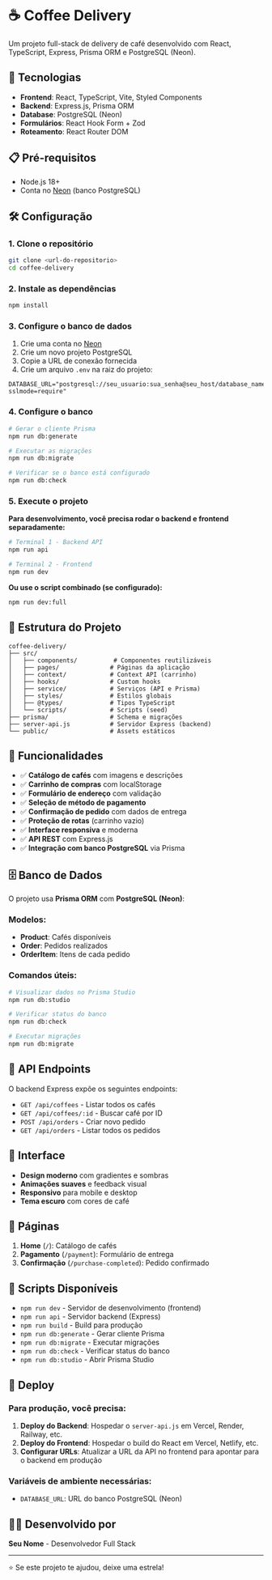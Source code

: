 # ☕ Coffee Delivery

Um projeto full-stack de delivery de café desenvolvido com React, TypeScript, Express, Prisma ORM e PostgreSQL (Neon).

## 🚀 Tecnologias

- **Frontend**: React, TypeScript, Vite, Styled Components
- **Backend**: Express.js, Prisma ORM
- **Database**: PostgreSQL (Neon)
- **Formulários**: React Hook Form + Zod
- **Roteamento**: React Router DOM

## 📋 Pré-requisitos

- Node.js 18+
- Conta no [Neon](https://neon.tech) (banco PostgreSQL)

## 🛠️ Configuração

### 1. Clone o repositório
```bash
git clone <url-do-repositorio>
cd coffee-delivery
```

### 2. Instale as dependências
```bash
npm install
```

### 3. Configure o banco de dados

1. Crie uma conta no [Neon](https://neon.tech)
2. Crie um novo projeto PostgreSQL
3. Copie a URL de conexão fornecida
4. Crie um arquivo `.env` na raiz do projeto:

```env
DATABASE_URL="postgresql://seu_usuario:sua_senha@seu_host/database_name?sslmode=require"
```

### 4. Configure o banco

```bash
# Gerar o cliente Prisma
npm run db:generate

# Executar as migrações
npm run db:migrate

# Verificar se o banco está configurado
npm run db:check
```

### 5. Execute o projeto

**Para desenvolvimento, você precisa rodar o backend e frontend separadamente:**

```bash
# Terminal 1 - Backend API
npm run api

# Terminal 2 - Frontend
npm run dev
```

**Ou use o script combinado (se configurado):**
```bash
npm run dev:full
```

## 📁 Estrutura do Projeto

```
coffee-delivery/
├── src/
│   ├── components/          # Componentes reutilizáveis
│   ├── pages/              # Páginas da aplicação
│   ├── context/            # Context API (carrinho)
│   ├── hooks/              # Custom hooks
│   ├── service/            # Serviços (API e Prisma)
│   ├── styles/             # Estilos globais
│   ├── @types/             # Tipos TypeScript
│   └── scripts/            # Scripts (seed)
├── prisma/                 # Schema e migrações
├── server-api.js           # Servidor Express (backend)
└── public/                 # Assets estáticos
```

## 🎯 Funcionalidades

- ✅ **Catálogo de cafés** com imagens e descrições
- ✅ **Carrinho de compras** com localStorage
- ✅ **Formulário de endereço** com validação
- ✅ **Seleção de método de pagamento**
- ✅ **Confirmação de pedido** com dados de entrega
- ✅ **Proteção de rotas** (carrinho vazio)
- ✅ **Interface responsiva** e moderna
- ✅ **API REST** com Express.js
- ✅ **Integração com banco PostgreSQL** via Prisma

## 🗄️ Banco de Dados

O projeto usa **Prisma ORM** com **PostgreSQL (Neon)**:

### Modelos:
- **Product**: Cafés disponíveis
- **Order**: Pedidos realizados
- **OrderItem**: Itens de cada pedido

### Comandos úteis:
```bash
# Visualizar dados no Prisma Studio
npm run db:studio

# Verificar status do banco
npm run db:check

# Executar migrações
npm run db:migrate
```

## 🔌 API Endpoints

O backend Express expõe os seguintes endpoints:

- `GET /api/coffees` - Listar todos os cafés
- `GET /api/coffees/:id` - Buscar café por ID
- `POST /api/orders` - Criar novo pedido
- `GET /api/orders` - Listar todos os pedidos

## 🎨 Interface

- **Design moderno** com gradientes e sombras
- **Animações suaves** e feedback visual
- **Responsivo** para mobile e desktop
- **Tema escuro** com cores de café

## 📱 Páginas

1. **Home** (`/`): Catálogo de cafés
2. **Pagamento** (`/payment`): Formulário de entrega
3. **Confirmação** (`/purchase-completed`): Pedido confirmado

## 🔧 Scripts Disponíveis

- `npm run dev` - Servidor de desenvolvimento (frontend)
- `npm run api` - Servidor backend (Express)
- `npm run build` - Build para produção
- `npm run db:generate` - Gerar cliente Prisma
- `npm run db:migrate` - Executar migrações
- `npm run db:check` - Verificar status do banco
- `npm run db:studio` - Abrir Prisma Studio

## 🚀 Deploy

### Para produção, você precisa:

1. **Deploy do Backend**: Hospedar o `server-api.js` em Vercel, Render, Railway, etc.
2. **Deploy do Frontend**: Hospedar o build do React em Vercel, Netlify, etc.
3. **Configurar URLs**: Atualizar a URL da API no frontend para apontar para o backend em produção

### Variáveis de ambiente necessárias:
- `DATABASE_URL`: URL do banco PostgreSQL (Neon)

## 👨‍💻 Desenvolvido por

**Seu Nome** - Desenvolvedor Full Stack

---

⭐ Se este projeto te ajudou, deixe uma estrela!
